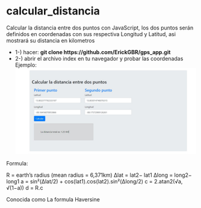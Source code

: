 # calcular_distancia
Calcular la distancia entre dos puntos con JavaScript, los dos puntos serán definidos en coordenadas con sus respectiva Longitud y Latitud, asi mostrará su distancia en kilometros

<ul>
<li>
  1-) hacer: <b> git clone https://github.com/ErickGBR/gps_app.git</b>
</li>
<li>
  2-) abrir el archivo index en tu navegador y probar las coordenadas
</li>
  Ejemplo:
  <img src="https://github.com/ErickGBR/calcular_distancia/blob/master/example.jpg">
</ul>

Formula:

R = earth’s radius (mean radius = 6,371km)
Δlat = lat2− lat1
Δlong = long2− long1
a = sin²(Δlat/2) + cos(lat1).cos(lat2).sin²(Δlong/2)
c = 2.atan2(√a, √(1−a))
d = R.c

Conocida como La formula Haversine


